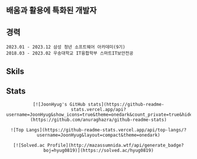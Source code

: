 ## 배움과 활용에 특화된 개발자

## 경력

```
2023.01 - 2023.12 삼성 청년 소프트웨어 아카데미(9기)
2018.03 - 2023.02 우송대학교 IT융합학부 스마트IT보안전공
```

## Skils

## Stats

<div align="center">

    [![JoonHyug's GitHub stats](https://github-readme-stats.vercel.app/api?username=JoonHyug&show_icons=true&theme=onedark&count_private=true&hide=contribs)](https://github.com/anuraghazra/github-readme-stats)

    ![Top Langs](https://github-readme-stats.vercel.app/api/top-langs/?username=JoonHyug&layout=compact&theme=onedark)

    [![Solved.ac Profile](http://mazassumnida.wtf/api/generate_badge?boj=hyug0819)](https://solved.ac/hyug0819)

</div>

<!--
**JoonHyug/JoonHyug** is a ✨ _special_ ✨ repository because its `README.md` (this file) appears on your GitHub profile.

Here are some ideas to get you started:

- 🔭 I’m currently working on ...
- 🌱 I’m currently learning ...
- 👯 I’m looking to collaborate on ...
- 🤔 I’m looking for help with ...
- 💬 Ask me about ...
- 📫 How to reach me: ...
- 😄 Pronouns: ...
- ⚡ Fun fact: ...
-->

